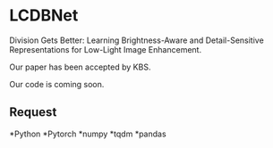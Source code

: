 # LCDBNet

Division Gets Better: Learning Brightness-Aware and Detail-Sensitive Representations for Low-Light Image Enhancement.

Our paper has been accepted by KBS. 

Our code is coming soon.

## Request
*Python
*Pytorch
*numpy
*tqdm
*pandas
